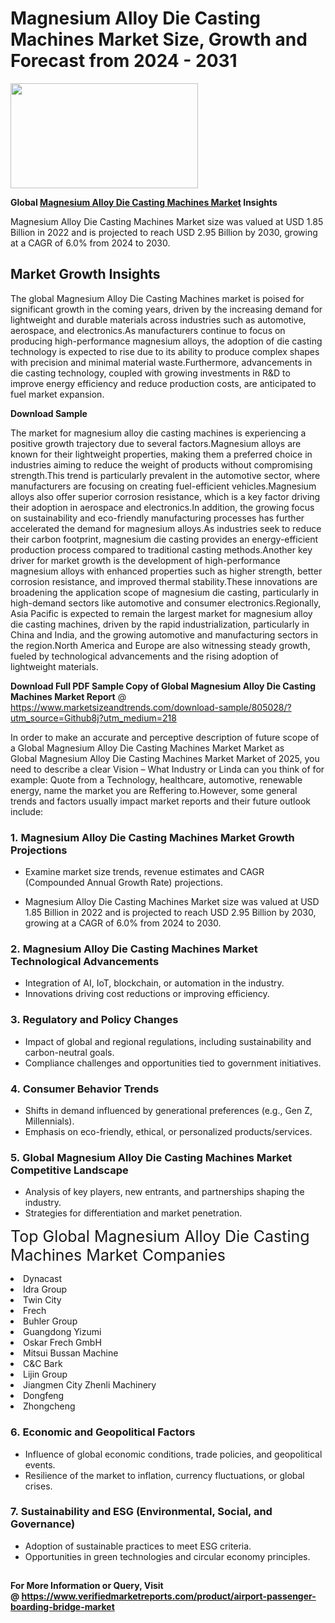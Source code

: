<H1>Magnesium Alloy Die Casting Machines Market Size, Growth and Forecast from 2024 - 2031</H1><img class="aligncenter size-medium wp-image-584254" src="https://thirdeyenews.in/wp-content/uploads/2024/09/Global-Market-Research-300x168.jpeg" alt="" width="300" height="168" /><p><strong>Global&nbsp;<a href="https://www.marketsizeandtrends.com/download-sample/805028/?utm_source=Github8j?utm_medium=218">Magnesium Alloy Die Casting Machines Market</a> Insights</strong></p><p>Magnesium Alloy Die Casting Machines Market size was valued at USD 1.85 Billion in 2022 and is projected to reach USD 2.95 Billion by 2030, growing at a CAGR of 6.0% from 2024 to 2030.</p><p><h2>Market Growth Insights</h2> <p>The global Magnesium Alloy Die Casting Machines market is poised for significant growth in the coming years, driven by the increasing demand for lightweight and durable materials across industries such as automotive, aerospace, and electronics.As manufacturers continue to focus on producing high-performance magnesium alloys, the adoption of die casting technology is expected to rise due to its ability to produce complex shapes with precision and minimal material waste.Furthermore, advancements in die casting technology, coupled with growing investments in R&D to improve energy efficiency and reduce production costs, are anticipated to fuel market expansion.</p> <p><strong>Download Sample</strong></p> <p>The market for magnesium alloy die casting machines is experiencing a positive growth trajectory due to several factors.Magnesium alloys are known for their lightweight properties, making them a preferred choice in industries aiming to reduce the weight of products without compromising strength.This trend is particularly prevalent in the automotive sector, where manufacturers are focusing on creating fuel-efficient vehicles.Magnesium alloys also offer superior corrosion resistance, which is a key factor driving their adoption in aerospace and electronics.In addition, the growing focus on sustainability and eco-friendly manufacturing processes has further accelerated the demand for magnesium alloys.As industries seek to reduce their carbon footprint, magnesium die casting provides an energy-efficient production process compared to traditional casting methods.Another key driver for market growth is the development of high-performance magnesium alloys with enhanced properties such as higher strength, better corrosion resistance, and improved thermal stability.These innovations are broadening the application scope of magnesium die casting, particularly in high-demand sectors like automotive and consumer electronics.Regionally, Asia Pacific is expected to remain the largest market for magnesium alloy die casting machines, driven by the rapid industrialization, particularly in China and India, and the growing automotive and manufacturing sectors in the region.North America and Europe are also witnessing steady growth, fueled by technological advancements and the rising adoption of lightweight materials.<p><span class=""><strong>Download Full PDF Sample Copy of Global Magnesium Alloy Die Casting Machines Market Report</strong> @ <a href="https://www.marketsizeandtrends.com/download-sample/805028/?utm_source=Github8j?utm_medium=218" target="_blank">https://www.marketsizeandtrends.com/download-sample/805028/?utm_source=Github8j?utm_medium=218</a></span></p><p>In order to make an accurate and perceptive description of future scope of a Global&nbsp;Magnesium Alloy Die Casting Machines Market Market as Global&nbsp;Magnesium Alloy Die Casting Machines Market Market of 2025, you need to describe a clear Vision &ndash; What Industry or Linda can you think of for example: Quote from a Technology, healthcare, automotive, renewable energy, name the market you are Reffering to.However, some general trends and factors usually impact market reports and their future outlook include:</p><h3>1.&nbsp;<strong>Magnesium Alloy Die Casting Machines Market Growth Projections</strong></h3><ul><li>Examine market size trends, revenue estimates and CAGR (Compounded Annual Growth Rate) projections.</li><li><p>Magnesium Alloy Die Casting Machines Market size was valued at USD 1.85 Billion in 2022 and is projected to reach USD 2.95 Billion by 2030, growing at a CAGR of 6.0% from 2024 to 2030.</p></li></ul><h3>2.&nbsp;<strong>Magnesium Alloy Die Casting Machines Market Technological Advancements</strong></h3><ul><li>Integration of AI, IoT, blockchain, or automation in the industry.</li><li>Innovations driving cost reductions or improving efficiency.</li></ul><h3>3.&nbsp;<strong>Regulatory and Policy Changes</strong></h3><ul><li>Impact of global and regional regulations, including sustainability and carbon-neutral goals.</li><li>Compliance challenges and opportunities tied to government initiatives.</li></ul><h3>4.&nbsp;<strong>Consumer Behavior Trends</strong></h3><ul><li>Shifts in demand influenced by generational preferences (e.g., Gen Z, Millennials).</li><li>Emphasis on eco-friendly, ethical, or personalized products/services.</li></ul><h3>5.&nbsp;<strong>Global Magnesium Alloy Die Casting Machines Market Competitive Landscape</strong></h3><ul><li>Analysis of key players, new entrants, and partnerships shaping the industry.</li><li>Strategies for differentiation and market penetration.</li></ul><p data-pm-slice="1 1 []"><span style="color: inherit; font-family: inherit; font-size: 25px;">Top Global Magnesium Alloy Die Casting Machines Market Companies</span></p><div class="" data-test-id=""><p><li>Dynacast</li><li> Idra Group</li><li> Twin City</li><li> Frech</li><li> Buhler Group</li><li> Guangdong Yizumi</li><li> Oskar Frech GmbH</li><li> Mitsui Bussan Machine</li><li> C&C Bark</li><li> Lijin Group</li><li> Jiangmen City Zhenli Machinery</li><li> Dongfeng</li><li> Zhongcheng</li></p></div><h3>6.&nbsp;<strong>Economic and Geopolitical Factors</strong></h3><ul><li>Influence of global economic conditions, trade policies, and geopolitical events.</li><li>Resilience of the market to inflation, currency fluctuations, or global crises.</li></ul><h3>7.&nbsp;<strong>Sustainability and ESG (Environmental, Social, and Governance)</strong></h3><ul><li>Adoption of sustainable practices to meet ESG criteria.</li><li>Opportunities in green technologies and circular economy principles.</li></ul><h2><strong style="font-size: 14px;">For More Information or Query, Visit @&nbsp;</strong><a style="background-color: #ffffff; font-size: 14px;" href="https://www.marketsizeandtrends.com/report/magnesium-alloy-die-casting-machines-market/" target="_blank">https://www.verifiedmarketreports.com/product/airport-passenger-boarding-bridge-market</a></h2>